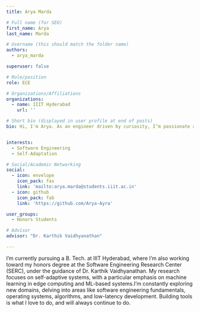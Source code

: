 ```yaml
---
title: Arya Marda

# Full name (for SEO)
first_name: Arya
last_name: Marda

# Username (this should match the folder name)
authors:
  - arya_marda

superuser: false

# Role/position
role: ECE

# Organizations/Affiliations
organizations:
  - name: IIIT Hyderabad
    url: ''

# Short bio (displayed in user profile at end of posts)
bio: Hi, I'm Arya. As an engineer driven by curiosity, I’m passionate about building software and tools that solve real-world problems. My interests span from the intricacies of OS-level coding to exploring the fascinating world of AI and ML technologies.


interests:
  - Software Engineering
  - Self-Adaptation

# Social/Academic Networking
social:
  - icon: envelope
    icon_pack: fas
    link: 'mailto:arya.marda@students.iiit.ac.in'
  - icon: github
    icon_pack: fab
    link: 'https://github.com/Arya-Ayra'

user_groups:
  - Honors Students

# Advisor
advisor: "Dr. Karthik Vaidhyanathan"

---
```

I’m currently pursuing a B. Tech. at IIIT Hyderabad, where I’m also working toward my honors degree at the Software Engineering Research Center (SERC), under the guidance of Dr. Karthik Vaidhyanathan. My research focuses on self-adaptive systems, with a particular emphasis on machine learning in edge computing and ML-based systems.I’m constantly exploring new domains, delving into areas like software engineering fundamentals, operating systems, algorithms, and low-latency development. Building tools is what I love to do, and will always continue to do.

